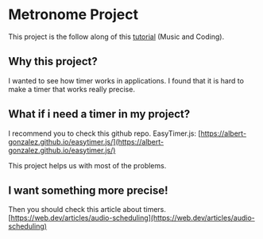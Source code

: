 # Metronome Project

This project is the follow along of this [tutorial](https://github.com/musicandcode/Metronome/) (Music and Coding).

## Why this project?

I wanted to see how timer works in applications. I found that it is hard to make a timer that works really precise.

## What if i need a timer in my project?

I recommend you to check this github repo.
EasyTimer.js: [https://albert-gonzalez.github.io/easytimer.js/](https://albert-gonzalez.github.io/easytimer.js/)

This project helps us with most of the problems.

## I want something more precise!

Then you should check this article about timers.
[https://web.dev/articles/audio-scheduling](https://web.dev/articles/audio-scheduling)

